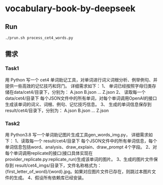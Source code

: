 # vocabulary-book-by-deepseek

## Run

```
./prun.sh process_cet4_words.py
```

## 需求

### Task1
用 Python 写一个 cet4 单词助记工具，对单词进行词义词根分析、例举例句、并提供一些高效的记忆技巧和窍门。 详细需求如下：
1、 单词已经按照字母归类存储在data/cet4/目录下，分别为： A.json B.json ... Z.json
2、 读取每一个 data/cet4/目录下 每个JSON文件中的所有单词，对每个单词调用OpenAI的接口生成该单词的词义、词根、例句、记忆技巧信息。
3、 生成的单词信息保存到 result/cet4/目录下，分别为： A.json B.json ... Z.json

### Task2
用 Python3.8 写一个单词助记图片生成工具gen_words_img.py， 详细需求如下：
1、读取每一个 result/cet4/目录下 每个JSON文件中的所有单词信息，每个单词信息包括word、analysis、draw_explain、draw_prompt 4个字段。
2、对每个单词调用replicate的接口(接口具体实现在provider_replicate.py:replicate_run)生成该单词的图片。
3、生成的图片文件保存到 result/cet4_imgs/目录下，文件名称格式为：{first_letter_of_word}/{word}.jpg。如果对应图片文件已存在，则跳过本图片文件的生成。
4、假设所有依赖库已经安装。
